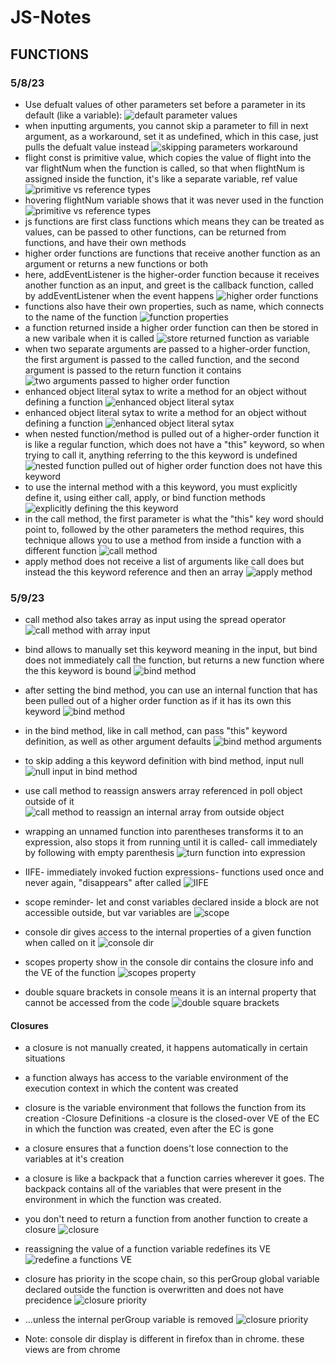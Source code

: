# JS-Notes

## FUNCTIONS

### 5/8/23

- Use defualt values of other parameters set before a parameter in its default (like a variable):
![default parameter values](images/2023-05-08-1.png)
- when inputting arguments, you cannot skip a parameter to fill in next argument, as a workaround, set it as undefined, which in this case, just pulls the defualt value instead
![skipping parameters workaround](images/2023-05-08-2.png)
- flight const is primitive value, which copies the value of flight into the var flightNum when the function is called, so that when flightNum is assigned inside the function, it's like a separate variable, ref value
![primitive vs reference types](images/2023-05-08-3a.png)
- hovering flightNum variable shows that it was never used in the function
![primitive vs reference types](images/2023-05-08-3b.png)
- js functions are first class functions which means they can be treated as values, can be passed to other functions, can be returned from functions, and have their own methods
- higher order functions are functions that receive another function as an argument or returns a new functions or both
- here, addEventListener is the higher-order function because it receives another function as an input, and greet is the callback function, called by addEventListener when the event happens
![higher order functions](images/2023-05-08-4.png)
- functions also have their own properties, such as name, which connects to the name of the function
![function properties](images/2023-05-08-5.png)
- a function returned inside a higher order function can then be stored in a new varibale when it is called
![store returned function as variable](images/2023-05-08-6.png)
- when two separate arguments are passed to a higher-order function, the first argument is passed to the called function, and the second argument is passed to the return function it contains
![two arguments passed to higher order function](images/2023-05-08-7.png)
- enhanced object literal sytax to write a method for an object without defining a function
![enhanced object literal sytax](images/2023-05-08-8a.png)
- enhanced object literal sytax to write a method for an object without defining a function
![enhanced object literal sytax](images/2023-05-08-8b.png)
- when nested function/method is pulled out of a higher-order function it is like a regular function, which does not have a "this" keyword, so when trying to call it, anything referring to the this keyword is undefined
![nested function pulled out of higher order function does not have this keyword](images/2023-05-08-9a.png)
- to use the internal method with a this keyword, you must explicitly define it, using either call, apply, or bind function methods
![explicitly defining the this keyword](images/2023-05-08-9b.png)
- in the call method, the first parameter is what the "this" key word should point to, followed by the other parameters the method requires, this technique allows you to use a method from inside a function with a different function
![call method](images/2023-05-08-9c.png)
- apply method does not receive a list of arguments like call does but instead the this keyword reference and then an array
![apply method](images/2023-05-08-9d.png)

### 5/9/23
- call method also takes array as input using the spread operator
![call method with array input](images/10-functions/2023-05-09-1.png)

- bind allows to manually set this keyword meaning in the input, but bind does not immediately call the function, but returns a new function where the this keyword is bound
![bind method](images/10-functions/2023-05-09-2a.png)

- after setting the bind method, you can use an internal function that has been pulled out of a higher order function as if it has its own this keyword
![bind method](images/10-functions/2023-05-09-2b.png)

- in the bind method, like in call method, can pass "this" keyword definition, as well as other argument defaults
![bind method arguments](images/10-functions/2023-05-09-3.png)

- to skip adding a this keyword definition with bind method, input null
![null input in bind method](images/10-functions/2023-05-09-4.png)

- use call method to reassign answers array referenced in poll object outside of it
![call method to reassign an internal array from outside object](images/10-functions/2023-05-09-5.png)

- wrapping an unnamed function into parentheses transforms it to an expression, also stops it from running until it is called- call immediately by following with empty parenthesis
![turn function into expression](images/10-functions/2023-05-09-6.png)

- IIFE- immediately invoked fuction expressions- functions used once and never again, "disappears" after called
![IIFE](images/10-functions/2023-05-09-7.png)

- scope reminder- let and const variables declared inside a block are not accessible outside, but var variables are
![scope](images/10-functions/2023-05-09-8.png)

- console dir gives access to the internal properties of a given function when called on it
![console dir](images/10-functions/2023-05-09-9a.png)

- scopes property show in the console dir contains the closure info and the VE of the function
![scopes property](images/10-functions/2023-05-09-9b.png)
- double square brackets in console means it is an internal property that cannot be accessed from the code
![double square brackets](images/10-functions/2023-05-09-9c.png)


#### Closures
- a closure is not manually created, it happens automatically in certain situations
- a function always has access to the variable environment of the execution context in which the content was created
- closure is the variable environment that follows the function from its creation
-Closure Definitions
-a closure is the closed-over VE of the EC in which the function was created, even after the EC is gone
- a closure ensures that a function doens't lose connection to the variables at it's creation
- a closure is like a backpack that a function carries wherever it goes. The backpack contains all of the variables that were present in the environment in which the function was created.

- you don't need to return a function from another function to create a closure
![closure](images/10-functions/2023-05-09-10a.png)
- reassigning the value of a function variable redefines its VE
![redefine a functions VE](images/10-functions/2023-05-09-10b.png)
- closure has priority in the scope chain, so this perGroup global variable declared outside the function is overwritten and does not have precidence
![closure priority](images/10-functions/2023-05-09-11a.png)
- ...unless the internal perGroup variable is removed
![closure priority](images/10-functions/2023-05-09-11b.png)

- Note: console dir display is different in firefox than in chrome. these views are from chrome

